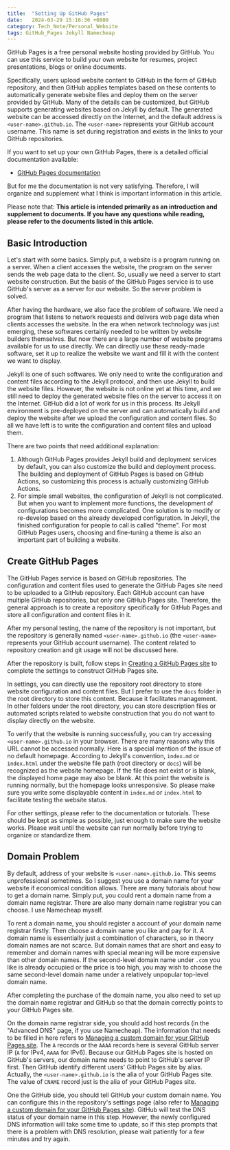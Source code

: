 ```yaml
---
title:  "Setting Up GitHub Pages"
date:   2024-03-29 15:16:36 +0800
category: Tech_Note/Personal_Website
tags: GitHub_Pages Jekyll Namecheap
---
```


GitHub Pages is a free personal website hosting provided by GitHub. You can use this service to build your own website for resumes, project presentations, blogs or online documents.

Specifically, users upload website content to GitHub in the form of GitHub repository, and then GitHub applies templates based on these contents to automatically generate website files and deploy them on the server provided by GitHub. Many of the details can be customized, but GitHub supports generating websites based on Jekyll by default. The generated website can be accessed directly on the Internet, and the default address is `<user-name>.github.io`. The `<user-name>` represents your GitHub account username. This name is set during registration and exists in the links to your GitHub repositories.

If you want to set up your own GitHub Pages, there is a detailed  official documentation available:

* [GitHub Pages documentation](https://docs.github.com/en/pages)

But for me the documentation is not very satisfying. Therefore, I will organize and supplement what I think is important information in this article.

Please note that: **This article is intended primarily as an introduction and supplement to documents. If you have any questions while reading, please refer to the documents listed in this article.**

## Basic Introduction

Let's start with some basics. Simply put, a website is a program running on a server. When a client accesses the website, the program on the server sends the web page data to the client. So, usually we need a server to start website construction. But the basis of the GitHub Pages service is to use GitHub's server as a server for our website. So the server problem is solved.

After having the hardware, we also face the problem of software. We need a program that listens to network requests and delivers web page data when clients accesses the website. In the era when network technology was just emerging, these softwares certainly needed to be written by website builders themselves. But now there are a large number of website programs available for us to use directly. We can directly use these ready-made software, set it up to realize the website we want and fill it with the content we want to display.

Jekyll is one of such softwares. We only need to write the configuration and content files according to the Jekyll protocol, and then use Jekyll to build the website files. However, the website is not online yet at this time, and we still need to deploy the generated website files on the server to access it on the Internet. GitHub did a lot of work for us in this process. Its Jekyll environment is pre-deployed on the server and can automatically build and deploy the website after we upload the configuration and content files. So all we have left is to write the configuration and content files and upload them.

There are two points that need additional explanation:

1. Although GitHub Pages provides Jekyll build and deployment services by default, you can also customize the build and deployment process. The building and deployment of GitHub Pages is based on GitHub Actions, so customizing this process is actually customizing GitHub Actions.
2. For simple small websites, the configuration of Jekyll is not complicated. But when you want to implement more functions, the development of configurations becomes more complicated. One solution is to modify or re-develop based on the already developed configuration. In Jekyll, the finished configuration for people to call is called "theme". For most GitHub Pages users, choosing and fine-tuning a theme is also an important part of building a website.

## Create GitHub Pages

The GitHub Pages service is based on GitHub repositories. The configuration and content files used to generate the GitHub Pages site need to be uploaded to a GitHub repository. Each GitHub account can have multiple GitHub repositories, but only one GitHub Pages site. Therefore, the general approach is to create a repository specifically for GitHub Pages and store all configuration and content files in it.

After my personal testing, the name of the repository is not important, but the repository is generally named `<user-name>.github.io` (the `<user-name>` represents your GitHub account username). The content related to repository creation and git usage will not be discussed here.

After the repository is built, follow steps in [Creating a GitHub Pages site](https://docs.github.com/en/pages/getting-started-with-github-pages/creating-a-github-pages-site) to complete the settings to construct GitHub Pages site.

In settings, you can directly use the repository root directory to store website configuration and content files. But I prefer to use the `docs` folder in the root directory to store this content. Because it facilitates management. In other folders under the root directory, you can store description files or automated scripts related to website construction that you do not want to display directly on the website.

To verify that the website is running successfully, you can try accessing `<user-name>.github.io` in your browser. There are many reasons why this URL cannot be accessed normally. Here is a special mention of the issue of no default homepage. According to Jekyll's convention, `index.md` or `index.html` under the website file path (root directory or `docs`) will be recognized as the website homepage. If the file does not exist or is blank, the displayed home page may also be blank. At this point the website is running normally, but the homepage looks unresponsive. So please make sure you write some displayable content in `index.md` or `index.html` to facilitate testing the website status. 

For other settings, please refer to the documentation or tutorials. These should be kept as simple as possible, just enough to make sure the website works. Please wait until the website can run normally before trying to organize or standardize them.

## Domain Problem

By default, address of your website is `<user-name>.github.io`. This seems unprofessional sometimes. So I suggest you use a domain name for your website if economical condition allows. There are many tutorials about how to get a domain name. Simply put, you could rent a domain name from a domain name registrar. There are also many domain name registrar you can choose. I use Namecheap myself.

To rent a domain name, you should register a account of your domain name registrar firstly. Then choose a domain name you like and pay for it. A domain name is essentially just a combination of characters, so in theory domain names are not scarce. But domain names that are short and easy to remember and domain names with special meaning will be more expensive than other domain names. If the second-level domain name under `.com` you like is already occupied or the price is too high, you may wish to choose the same second-level domain name under a relatively unpopular top-level domain name.

After completing the purchase of the domain name, you also need to set up the domain name registrar and GitHub so that the domain correctly points to your GitHub Pages site.

On the domain name registrar side, you should add host records (in the "Advanced DNS" page, if you use Namecheap). The information that needs to be filled in here refers to [Managing a custom domain for your GitHub Pages site](https://docs.github.com/en/pages/configuring-a-custom-domain-for-your-github-pages-site/managing-a-custom-domain-for-your-github-pages-site). The `A` records or the `AAAA` records here is several GitHub server IP (`A` for IPv4, `AAAA` for IPv6). Because our GitHub Pages site is hosted on GitHub's servers, our domain name needs to point to GitHub's server IP first. Then GitHub identify different users' GitHub Pages site by alias. Actually, the `<user-name>.github.io` is the alia of your GitHub Pages site. The value of `CNAME` record just is the alia of your GitHub Pages site.

One the GitHub side, you should tell GitHub your custom domain name. You can configure this in the repository's settings page (also refer to [Managing a custom domain for your GitHub Pages site](https://docs.github.com/en/pages/configuring-a-custom-domain-for-your-github-pages-site/managing-a-custom-domain-for-your-github-pages-site)). GitHub will test the DNS status of your domain name in this step. However, the newly configured DNS information will take some time to update, so if this step prompts that there is a problem with DNS resolution, please wait patiently for a few minutes and try again.
